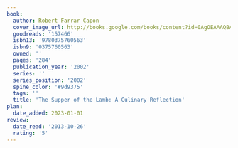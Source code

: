 ```yaml
---
book:
  author: Robert Farrar Capon
  cover_image_url: http://books.google.com/books/content?id=0AgOEAAAQBAJ&printsec=frontcover&img=1&zoom=1&edge=curl&source=gbs_api
  goodreads: '157466'
  isbn13: '9780375760563'
  isbn9: '0375760563'
  owned: ''
  pages: '284'
  publication_year: '2002'
  series: ''
  series_position: '2002'
  spine_color: '#9d9375'
  tags: ''
  title: 'The Supper of the Lamb: A Culinary Reflection'
plan:
  date_added: 2023-01-01
review:
  date_read: '2013-10-26'
  rating: '5'
---
```

